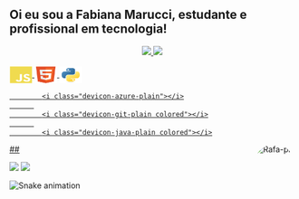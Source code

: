 

<!--
**Fabmarucci/fabmarucci** is a ✨ _special_ ✨ repository because its `README.md` (this file) appears on your GitHub profile.

Here are some ideas to get you started:

- 🔭Atualmente estou trabalhando em QA
- -->

## Oi eu sou a Fabiana Marucci, estudante e profissional em tecnologia!
<div align="center">
  <a href="https://github.com/fabmarucci">
  <img height="180em" src="https://github-readme-stats.vercel.app/api?username=fabmarucci&show_icons=true&theme=dracula&include_all_commits=true&count_private=true"/>
  <img height="180em" src="https://github-readme-stats.vercel.app/api/top-langs/?username=fabmarucci&layout=compact&langs_count=7&theme=dracula"/>
</div>

 </div>
<div style="display: inline_block"><br>
  <img align="center" alt="Rafa-Js" height="30" width="40" src="https://raw.githubusercontent.com/devicons/devicon/master/icons/javascript/javascript-plain.svg">
  <img align="center" alt="Rafa-HTML" height="30" width="40" src="https://raw.githubusercontent.com/devicons/devicon/master/icons/html5/html5-original.svg">
    <img align="center" alt="Rafa-Python" height="30" width="40" src="https://raw.githubusercontent.com/devicons/devicon/master/icons/python/python-original.svg">
 
            <i class="devicon-azure-plain"></i>
          
            <i class="devicon-git-plain colored"></i>
          
            <i class="devicon-java-plain colored"></i>
          
  <img align="right" alt="Rafa-pic" height="150" style="border-radius:50px;" src="https://media.discordapp.net/attachments/639956127056134178/890373478988013628/Publicacoes_Instagram_1_1.png?width=676&height=676">
</div> 
  ##
 
<div> 

   <a href = "mailto:contatorafabmarucci@gmail.com"><img src="https://img.shields.io/badge/-Gmail-%23333?style=for-the-badge&logo=gmail&logoColor=white" target="_blank"></a>
  <a href="https://www.linkedin.com/in/fabmarucci-45875016a" target="_blank"><img src="https://img.shields.io/badge/-LinkedIn-%230077B5?style=for-the-badge&logo=linkedin&logoColor=white" target="_blank"></a> 

  ![Snake animation](https://github.com/fabmarucci/fabmarucci/blob/output/github-contribution-grid-snake.svg)
 
</div>
